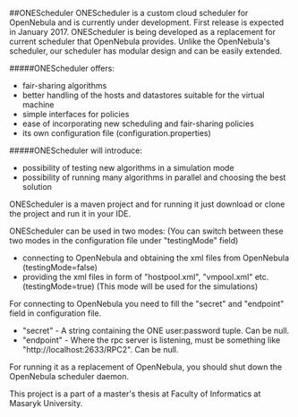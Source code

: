 ##ONEScheduler
ONEScheduler is a custom cloud scheduler for OpenNebula and is currently under development. First release is expected in January 2017.
ONEScheduler is being developed as a replacement for current scheduler that OpenNebula provides.
Unlike the OpenNebula's scheduler, our scheduler has modular design and can be easily extended.

#####ONEScheduler offers:
- fair-sharing algorithms
- better handling of the hosts and datastores suitable for the virtual machine
- simple interfaces for policies
- ease of incorporating new scheduling and fair-sharing policies
- its own configuration file (configuration.properties)

#####ONEScheduler will introduce:
- possibility of testing new algorithms in a simulation mode
- possibility of running many algorithms in parallel and choosing the best solution

ONEScheduler is a maven project and for running it just download or clone the project and run it in your IDE.

ONEScheduler can be used in two modes:
(You can switch between these two modes in the configuration file under "testingMode" field)
- connecting to OpenNebula and obtaining the xml files from OpenNebula (testingMode=false)
- providing the xml files in form of "hostpool.xml", "vmpool.xml" etc. (testingMode=true) (This mode will be used for the simulations)

For connecting to OpenNebula you need to fill the "secret" and "endpoint" field in configuration file.
- "secret" - A string containing the ONE user:password tuple. Can be null.
- "endpoint" - Where the rpc server is listening, must be something like "http://localhost:2633/RPC2". Can be null.

For running it as a replacement of OpenNebula, you should shut down the OpenNebula scheduler daemon.

This project is a part of a master's thesis at Faculty of Informatics at Masaryk University.
